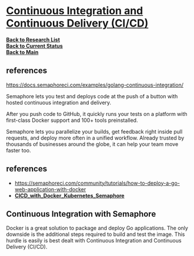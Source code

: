 # **[Continuous Integration and Continuous Delivery (CI/CD)](https://semaphoreci.com/cicd)**

**[Back to Research List](../../research_list.md)**\
**[Back to Current Status](../../../development/status/weekly/current_status.md)**\
**[Back to Main](../../../README.md)**

## references

<https://docs.semaphoreci.com/examples/golang-continuous-integration/>

Semaphore lets you test and deploys code at the push of a button with hosted continuous integration and delivery.

After you push code to GitHub, it quickly runs your tests on a platform with first-class Docker support and 100+ tools preinstalled.

Semaphore lets you parallelize your builds, get feedback right inside pull requests, and deploy more often in a unified workflow. Already trusted by thousands of businesses around the globe, it can help your team move faster too.

## references

- <https://semaphoreci.com/community/tutorials/how-to-deploy-a-go-web-application-with-docker>
- **[CICD_with_Docker_Kubernetes_Semaphore](CICD_with_Docker_Kubernetes_Semaphore.pdf)**

## Continuous Integration with Semaphore

Docker is a great solution to package and deploy Go applications. The only downside is the additional steps required to build and test the image. This hurdle is easily is best dealt with Continuous Integration and Continuous Delivery (CI/CD).

